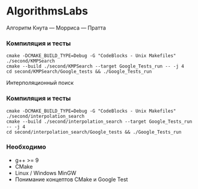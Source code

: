 # AlgorithmsLabs
Алгоритм Кнута — Морриса — Пратта
### Компиляция и тесты
```shell
cmake -DCMAKE_BUILD_TYPE=Debug -G "CodeBlocks - Unix Makefiles" ./second/KMPSearch
cmake --build ./second/KMPSearch --target Google_Tests_run -- -j 4
cd second/KMPSearch/Google_tests && ./Google_Tests_run
 ```
 Интерполяционный поиск
 ### Компиляция и тесты
 ```shell
cmake -DCMAKE_BUILD_TYPE=Debug -G "CodeBlocks - Unix Makefiles" ./second/interpolation_search
cmake --build ./second/interpolation_search --target Google_Tests_run -- -j 4
cd second/interpolation_search/Google_tests && ./Google_Tests_run
 ```
 
 ### Необходимо
 * g++ >= 9
 * CMake
 * Linux / Windows MinGW
 * Понимание концептов CMake и Google Test
